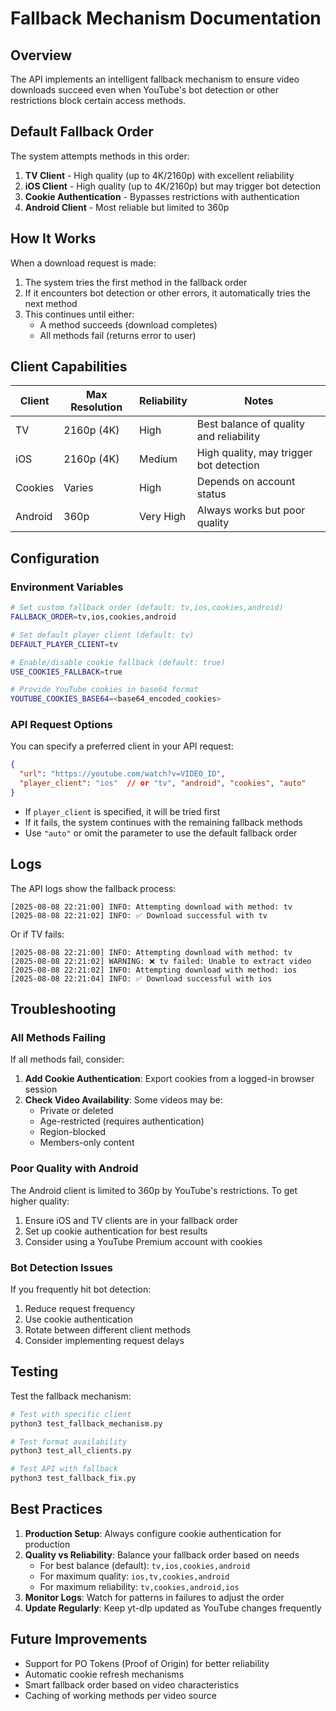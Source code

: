 # Fallback Mechanism Documentation

## Overview

The API implements an intelligent fallback mechanism to ensure video downloads succeed even when YouTube's bot detection or other restrictions block certain access methods.

## Default Fallback Order

The system attempts methods in this order:

1. **TV Client** - High quality (up to 4K/2160p) with excellent reliability
2. **iOS Client** - High quality (up to 4K/2160p) but may trigger bot detection
3. **Cookie Authentication** - Bypasses restrictions with authentication
4. **Android Client** - Most reliable but limited to 360p

## How It Works

When a download request is made:

1. The system tries the first method in the fallback order
2. If it encounters bot detection or other errors, it automatically tries the next method
3. This continues until either:
   - A method succeeds (download completes)
   - All methods fail (returns error to user)

## Client Capabilities

| Client  | Max Resolution | Reliability | Notes |
|---------|---------------|-------------|-------|
| TV      | 2160p (4K)    | High        | Best balance of quality and reliability |
| iOS     | 2160p (4K)    | Medium      | High quality, may trigger bot detection |
| Cookies | Varies        | High        | Depends on account status |
| Android | 360p          | Very High   | Always works but poor quality |

## Configuration

### Environment Variables

```bash
# Set custom fallback order (default: tv,ios,cookies,android)
FALLBACK_ORDER=tv,ios,cookies,android

# Set default player client (default: tv)
DEFAULT_PLAYER_CLIENT=tv

# Enable/disable cookie fallback (default: true)
USE_COOKIES_FALLBACK=true

# Provide YouTube cookies in base64 format
YOUTUBE_COOKIES_BASE64=<base64_encoded_cookies>
```

### API Request Options

You can specify a preferred client in your API request:

```json
{
  "url": "https://youtube.com/watch?v=VIDEO_ID",
  "player_client": "ios"  // or "tv", "android", "cookies", "auto"
}
```

- If `player_client` is specified, it will be tried first
- If it fails, the system continues with the remaining fallback methods
- Use `"auto"` or omit the parameter to use the default fallback order

## Logs

The API logs show the fallback process:

```
[2025-08-08 22:21:00] INFO: Attempting download with method: tv
[2025-08-08 22:21:02] INFO: ✅ Download successful with tv
```

Or if TV fails:

```
[2025-08-08 22:21:00] INFO: Attempting download with method: tv
[2025-08-08 22:21:02] WARNING: ❌ tv failed: Unable to extract video
[2025-08-08 22:21:02] INFO: Attempting download with method: ios
[2025-08-08 22:21:04] INFO: ✅ Download successful with ios
```

## Troubleshooting

### All Methods Failing

If all methods fail, consider:

1. **Add Cookie Authentication**: Export cookies from a logged-in browser session
2. **Check Video Availability**: Some videos may be:
   - Private or deleted
   - Age-restricted (requires authentication)
   - Region-blocked
   - Members-only content

### Poor Quality with Android

The Android client is limited to 360p by YouTube's restrictions. To get higher quality:

1. Ensure iOS and TV clients are in your fallback order
2. Set up cookie authentication for best results
3. Consider using a YouTube Premium account with cookies

### Bot Detection Issues

If you frequently hit bot detection:

1. Reduce request frequency
2. Use cookie authentication
3. Rotate between different client methods
4. Consider implementing request delays

## Testing

Test the fallback mechanism:

```bash
# Test with specific client
python3 test_fallback_mechanism.py

# Test format availability
python3 test_all_clients.py

# Test API with fallback
python3 test_fallback_fix.py
```

## Best Practices

1. **Production Setup**: Always configure cookie authentication for production
2. **Quality vs Reliability**: Balance your fallback order based on needs
   - For best balance (default): `tv,ios,cookies,android`
   - For maximum quality: `ios,tv,cookies,android`
   - For maximum reliability: `tv,cookies,android,ios`
3. **Monitor Logs**: Watch for patterns in failures to adjust the order
4. **Update Regularly**: Keep yt-dlp updated as YouTube changes frequently

## Future Improvements

- Support for PO Tokens (Proof of Origin) for better reliability
- Automatic cookie refresh mechanisms
- Smart fallback order based on video characteristics
- Caching of working methods per video source